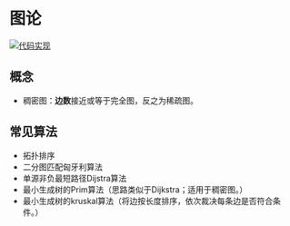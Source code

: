 # 图论

[![代码实现](https://img.shields.io/badge/repo-graph-informational)](https://github.com/lightyears1998/algorithm-code/tree/master/general/graph)

## 概念

- 稠密图：**边数**接近或等于完全图，反之为稀疏图。

## 常见算法

- 拓扑排序
- 二分图匹配匈牙利算法
- 单源非负最短路径Dijstra算法
- 最小生成树的Prim算法（思路类似于Dijkstra；适用于稠密图。）
- 最小生成树的kruskal算法（将边按长度排序，依次裁决每条边是否符合条件。）
